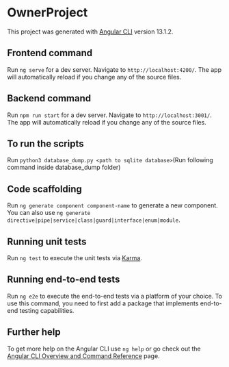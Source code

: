 # OwnerProject

This project was generated with [Angular CLI](https://github.com/angular/angular-cli) version 13.1.2.

## Frontend command

Run `ng serve` for a dev server. Navigate to `http://localhost:4200/`. The app will automatically reload if you change any of the source files.

## Backend command

Run `npm run start` for a dev server. Navigate to `http://localhost:3001/`. The app will automatically reload if you change any of the source files.

## To run the scripts

Run `python3 database_dump.py <path to sqlite database>`(Run following command inside database_dump folder)


## Code scaffolding

Run `ng generate component component-name` to generate a new component. You can also use `ng generate directive|pipe|service|class|guard|interface|enum|module`.


## Running unit tests

Run `ng test` to execute the unit tests via [Karma](https://karma-runner.github.io).

## Running end-to-end tests

Run `ng e2e` to execute the end-to-end tests via a platform of your choice. To use this command, you need to first add a package that implements end-to-end testing capabilities.

## Further help

To get more help on the Angular CLI use `ng help` or go check out the [Angular CLI Overview and Command Reference](https://angular.io/cli) page.

